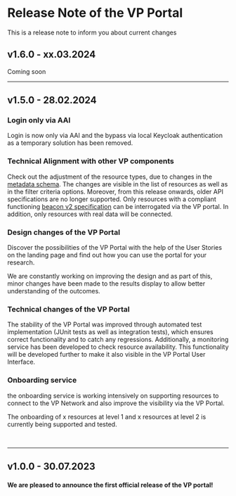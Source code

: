 # Release Note of the VP Portal

This is a release note to inform you about current changes
## v1.6.0 - xx.03.2024

Coming soon
<br><hr>

## v1.5.0 - 28.02.2024

 </p>

### Login only via AAI
Login is now only via AAI and the bypass via local Keycloak authentication as a temporary solution has been removed. </p>

### Technical Alignment with other VP components
Check out the adjustment of the resource types, due to changes in the [metadata schema](https://github.com/ejp-rd-vp/resource-metadata-schema). The changes are visible in the list of resources as well as in the filter criteria options.
Moreover, from this release onwards, older API specifications are no longer supported. Only resources with a compliant functioning [beacon v2 specification](https://github.com/ejp-rd-vp/vp-api-specs) can be interrogated via the VP portal. In addition, only resources with real data will be connected.</p>

### Design changes of the VP Portal
Discover the possibilities of the VP Portal with the help of the User Stories on the landing page and find out how you can use the portal for your research.

We are constantly working on improving the design and as part of this, minor changes have been made to the results display to allow better understanding of the outcomes. </p>

### Technical changes of the VP Portal
The stability of the VP Portal was improved through automated test implementation (JUnit tests as well as integration tests), which ensures correct functionality and to catch any regressions.
Additionally, a monitoring service has been developed to check resource availability. This functionality will be developed further to make it also visible in the VP Portal User Interface.

### Onboarding service
the onboarding service is working intensively on supporting resources to connect to the VP Network and also improve the visibility via the VP Portal.

The onboarding of x resources at level 1 and x resources at level 2 is currently being supported and tested.</p>
<br><hr>

## v1.0.0 - 30.07.2023 </p>

**We are pleased to announce the first official release of the VP portal!**
